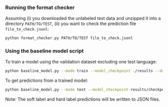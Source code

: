 ### Running the format checker

Assuming (i) you downloaded the unlabeled test data and unzipped it into a directory `PATH/TO/TEST`, (ii) you want to check the prediction file `file_to_check.jsonl`:

```bash
python format_checker.py PATH/TO/TEST file_to_check.jsonl
```

### Using the baseline model script

To train a model using the validation dataset excluding one test language:

```bash
python baseline_model.py --mode train --model_checkpoint ./results --data_path ../val --test_lang es
```

To get predictions from a trained model:

```bash
python baseline_model.py --mode test --model_checkpoint results/checkpoint-20/ --data_path ../val/ --test_lang es
```

Note: The soft label and hard label predictions will be written to JSON files.

